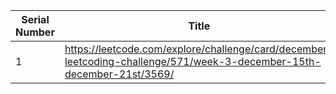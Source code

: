 Serial Number | Title | Solution
--- | --- | --- 
1 | https://leetcode.com/explore/challenge/card/december-leetcoding-challenge/571/week-3-december-15th-december-21st/3569/ | https://github.com/DeepakRanjan/Leetcode/blob/main/4Sum%20II

